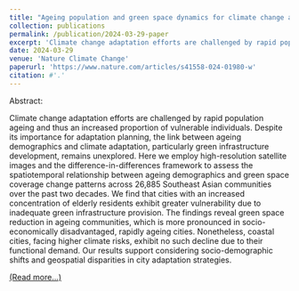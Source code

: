 ```yaml
---
title: "Ageing population and green space dynamics for climate change adaptation in Southeast Asia"
collection: publications
permalink: /publication/2024-03-29-paper
excerpt: 'Climate change adaptation efforts are challenged by rapid population ageing and thus an increased proportion of vulnerable individuals. Despite its importance for adaptation planning, the link between ageing demographics and climate adaptation, particularly green infrastructure development, remains unexplored.'
date: 2024-03-29
venue: 'Nature Climate Change'
paperurl: 'https://www.nature.com/articles/s41558-024-01980-w'
citation: #'.'
---
```


Abstract: 

Climate change adaptation efforts are challenged by rapid population ageing and thus an increased proportion of vulnerable individuals. Despite its importance for adaptation planning, the link between ageing demographics and climate adaptation, particularly green infrastructure development, remains unexplored. Here we employ high-resolution satellite images and the difference-in-differences framework to assess the spatiotemporal relationship between ageing demographics and green space coverage change patterns across 26,885 Southeast Asian communities over the past two decades. We find that cities with an increased concentration of elderly residents exhibit greater vulnerability due to inadequate green infrastructure provision. The findings reveal green space reduction in ageing communities, which is more pronounced in socio-economically disadvantaged, rapidly ageing cities. Nonetheless, coastal cities, facing higher climate risks, exhibit no such decline due to their functional demand. Our results support considering socio-demographic shifts and geospatial disparities in city adaptation strategies.

<p><a href="{{(https://www.nature.com/articles/s41558-024-01980-w)}}">(Read more...)</a></p>



